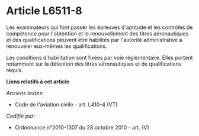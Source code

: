 # Article L6511-8

Les examinateurs qui font passer les épreuves d'aptitude et les contrôles de compétence pour l'obtention et le renouvellement
des titres aéronautiques et des qualifications peuvent être habilités par l'autorité administrative à renouveler eux-mêmes
les qualifications.

Les conditions d'habilitation sont fixées par voie réglementaire. Elles portent notamment sur la détention des titres
aéronautiques et de qualifications requis.

**Liens relatifs à cet article**

_Anciens textes_:

  - Code de l'aviation civile - art. L410-4 (VT)

_Codifié par_:

  - Ordonnance n°2010-1307 du 28 octobre 2010 - art. (V)
